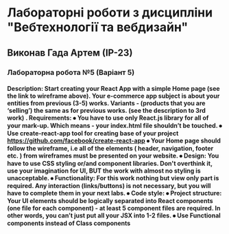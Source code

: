 # Лабораторні роботи з дисципліни "Вебтехнології та вебдизайн"
## Виконав Гада Артем (ІР-23)
### Лабораторна робота №5 (Варіант 5)

#### Description: Start creating your React App with a simple Home page (see the link to wireframe above). Your e-commerce app subject is about your entities from previous (3-5) works. Variants - (products that you are ‘selling’) the same as for previous works. (see the description to 3rd work) . Requirements: ⦁ You have to use only React.js library for all of your mark-up. Which means - your index.html file shouldn’t be touched. ⦁ Use create-react-app tool for creating base of your project https://github.com/facebook/create-react-app ⦁ Your Home page should follow the wireframe, i.e all of the elements ( header, navigation, footer etc. ) from wireframes must be presented on your website. ⦁ Design: You have to use CSS styling or/and component libraries. Don't overthink it, use your imagination for UI, BUT the work with almost no styling is unacceptable. ⦁ Functionality: For this work nothing but view only part is required. Any interaction (links/buttons) is not necessary, but you will have to complete them in your next labs. ⦁ Code style: ⦁ Project structure: Your UI elements should be logically separated into React components (one file for each component) - at least 5 component files are required. In other words, you can’t just put all your JSX into 1-2 files. ⦁ Use Functional components instead of Class components
